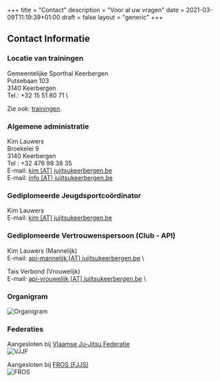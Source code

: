 +++
title = "Contact"
description = "Voor al uw vragen"
date = 2021-03-09T11:19:39+01:00
draft = false
layout = "generic"
+++
## Contact Informatie
### Locatie van trainingen
Gemeentelijke Sporthal Keerbergen \
Putsebaan 103 \
3140 Keerbergen \
Tel.: +32 15 51 80 71 \

Zie ook: [trainingen](/trainingen).

### Algemene administratie
Kim Lauwers  \
Broekelei 9 \
3140 Keerbergen \
Tel : +32 476 98 38 35 \
E-mail: [kim [AT] jujitsukeerbergen.be](mailto:kim@jujitsukeerbergen.be) \
E-mail: [info [AT] jujitsukeerbergen.be](mailto:info@jujitsukeerbergen.be)

### Gediplomeerde Jeugdsportcoördinator
Kim Lauwers \
E-mail: [kim [AT] jujitsukeerbergen.be](mailto:kim@jujitsukeerbergen.be)

### Gediplomeerde Vertrouwenspersoon (Club - API)
Kim Lauwers (Mannelijk) \
E-mail: [api-mannelijk [AT] jujitsukeerbergen.be](mailto:api-mannelijk@jujitsukeerbergen.be) \

Tais Verbond (Vrouwelijk) \
E-mail: [api-vrouwelijk [AT] jujitsukeerbergen.be](mailto:api-vrouwelijk@jujitsukeerbergen.be) \

### Organigram
![Organigram](/images/club/organigram.jpg "Organigram")

### Federaties
Aangesloten bij [Vlaamse Ju-Jitsu Federatie](http://vjjf.be) \
  ![VJJF](/images/federatie/vjjf-logo.webp "VJJF LOGO")

Aangesloten bij [FROS (FJJS)](http://www.fros.be/sportfiche/martial-arts) \
  ![FROS](/images/federatie/fros-logo.webp "FROS LOGO")
